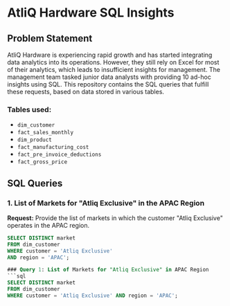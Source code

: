# AtliQ Hardware SQL Insights

## Problem Statement

AtliQ Hardware is experiencing rapid growth and has started integrating data analytics into its operations. However, they still rely on Excel for most of their analytics, which leads to insufficient insights for management. The management team tasked junior data analysts with providing 10 ad-hoc insights using SQL. This repository contains the SQL queries that fulfill these requests, based on data stored in various tables.

### Tables used:
- `dim_customer`
- `fact_sales_monthly`
- `dim_product`
- `fact_manufacturing_cost`
- `fact_pre_invoice_deductions`
- `fact_gross_price`

## SQL Queries

### 1. List of Markets for "Atliq Exclusive" in the APAC Region
**Request:** Provide the list of markets in which the customer "Atliq Exclusive" operates in the APAC region.

```sql
SELECT DISTINCT market 
FROM dim_customer
WHERE customer = 'Atliq Exclusive' 
AND region = 'APAC';

### Query 1: List of Markets for "Atliq Exclusive" in APAC Region
```sql
SELECT DISTINCT market 
FROM dim_customer
WHERE customer = 'Atliq Exclusive' AND region = 'APAC';


